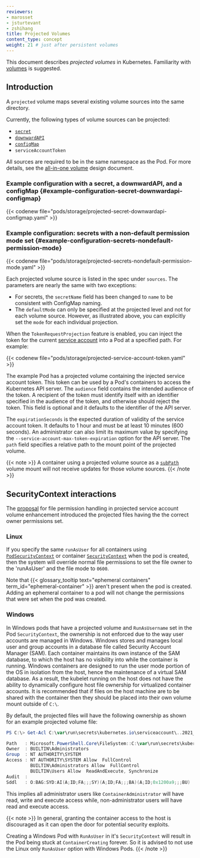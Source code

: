 ```yaml
---
reviewers:
- marosset
- jsturtevant
- zshihang
title: Projected Volumes
content_type: concept
weight: 21 # just after persistent volumes
---
```


<!-- overview -->

This document describes _projected volumes_ in Kubernetes. Familiarity with [volumes](/docs/concepts/storage/volumes/) is suggested.

<!-- body -->

## Introduction

A `projected` volume maps several existing volume sources into the same directory.

Currently, the following types of volume sources can be projected:

* [`secret`](/docs/concepts/storage/volumes/#secret)
* [`downwardAPI`](/docs/concepts/storage/volumes/#downwardapi)
* [`configMap`](/docs/concepts/storage/volumes/#configmap)
* `serviceAccountToken`

All sources are required to be in the same namespace as the Pod. For more details,
see the [all-in-one volume](https://github.com/kubernetes/design-proposals-archive/blob/main/node/all-in-one-volume.md) design document.

### Example configuration with a secret, a downwardAPI, and a configMap {#example-configuration-secret-downwardapi-configmap}

{{< codenew file="pods/storage/projected-secret-downwardapi-configmap.yaml" >}}

### Example configuration: secrets with a non-default permission mode set {#example-configuration-secrets-nondefault-permission-mode}

{{< codenew file="pods/storage/projected-secrets-nondefault-permission-mode.yaml" >}}

Each projected volume source is listed in the spec under `sources`. The
parameters are nearly the same with two exceptions:

* For secrets, the `secretName` field has been changed to `name` to be consistent
  with ConfigMap naming.
* The `defaultMode` can only be specified at the projected level and not for each
  volume source. However, as illustrated above, you can explicitly set the `mode`
  for each individual projection.

When the `TokenRequestProjection` feature is enabled, you can inject the token
for the current [service account](/docs/reference/access-authn-authz/authentication/#service-account-tokens)
into a Pod at a specified path. For example:

{{< codenew file="pods/storage/projected-service-account-token.yaml" >}}

The example Pod has a projected volume containing the injected service account
token. This token can be used by a Pod's containers to access the Kubernetes API
server. The `audience` field contains the intended audience of the
token. A recipient of the token must identify itself with an identifier specified
in the audience of the token, and otherwise should reject the token. This field
is optional and it defaults to the identifier of the API server.

The `expirationSeconds` is the expected duration of validity of the service account
token. It defaults to 1 hour and must be at least 10 minutes (600 seconds). An administrator
can also limit its maximum value by specifying the `--service-account-max-token-expiration`
option for the API server. The `path` field specifies a relative path to the mount point
of the projected volume.

{{< note >}}
A container using a projected volume source as a [`subPath`](/docs/concepts/storage/volumes/#using-subpath)
volume mount will not receive updates for those volume sources.
{{< /note >}}

## SecurityContext interactions

The [proposal](https://github.com/kubernetes/enhancements/tree/master/keps/sig-storage/2451-service-account-token-volumes#proposal) for file permission handling in projected service account volume enhancement introduced the projected files having the the correct owner permissions set.

### Linux

If you specify the same `runAsUser` for all containers using
[`PodSecurityContext`](/docs/reference/kubernetes-api/workload-resources/pod-v1/#security-context)
or container
[`SecurityContext`](/docs/reference/kubernetes-api/workload-resources/pod-v1/#security-context-1)
when the pod is created, then the system will override normal file permissions
to set the file owner to the 'runAsUser' and the file mode to `0600`.

Note that {{< glossary_tooltip text="ephemeral containers" term_id="ephemeral-container" >}}
aren't present when the pod is created. Adding an ephemeral container to a pod
will not change the permissions that were set when the pod was created.

### Windows

In Windows pods that have a projected volume and `RunAsUsername` set in the
Pod `SecurityContext`, the ownership is not enforced due to the way user
accounts are managed in Windows. Windows stores and manages local user and group
accounts in a database file called Security Account Manager (SAM). Each
container maintains its own instance of the SAM database, to which the host has
no visibility into while the container is running. Windows containers are
designed to run the user mode portion of the OS in isolation from the host,
hence the maintenance of a virtual SAM database. As a result, the kubelet running
on the host does not have the ability to dynamically configure host file
ownership for virtualized container accounts. It is recommended that if files on
the host machine are to be shared with the container then they should be placed
into their own volume mount outside of `C:\`.

By default, the projected files will have the following ownership as shown for
an example projected volume file:
```powershell
PS C:\> Get-Acl C:\var\run\secrets\kubernetes.io\serviceaccount\..2021_08_31_22_22_18.318230061\ca.crt | Format-List

Path   : Microsoft.PowerShell.Core\FileSystem::C:\var\run\secrets\kubernetes.io\serviceaccount\..2021_08_31_22_22_18.318230061\ca.crt
Owner  : BUILTIN\Administrators
Group  : NT AUTHORITY\SYSTEM
Access : NT AUTHORITY\SYSTEM Allow  FullControl
         BUILTIN\Administrators Allow  FullControl
         BUILTIN\Users Allow  ReadAndExecute, Synchronize
Audit  :
Sddl   : O:BAG:SYD:AI(A;ID;FA;;;SY)(A;ID;FA;;;BA)(A;ID;0x1200a9;;;BU)
```
This implies all administrator users like `ContainerAdministrator` will have
read, write and execute access while, non-administrator users will have read and
execute access.

{{< note >}}
In general, granting the container access to the host is discouraged as it can
open the door for potential security exploits.

Creating a Windows Pod with `RunAsUser` in it's `SecurityContext` will result in
the Pod being stuck at `ContainerCreating` forever. So it is advised to not use
the Linux only `RunAsUser` option with Windows Pods.
{{< /note >}}
